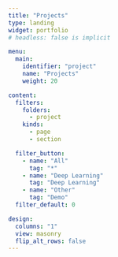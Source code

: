 ```yaml
---
title: "Projects"
type: landing
widget: portfolio
# headless: false is implicit

menu:
  main:
    identifier: "project"
    name: "Projects"
    weight: 20

content:
  filters:
    folders:
      - project
    kinds:
      - page
      - section

  filter_button:
    - name: "All"
      tag: "*"
    - name: "Deep Learning"
      tag: "Deep Learning"
    - name: "Other"
      tag: "Demo"
  filter_default: 0

design:
  columns: "1"
  view: masonry
  flip_alt_rows: false
---
```

